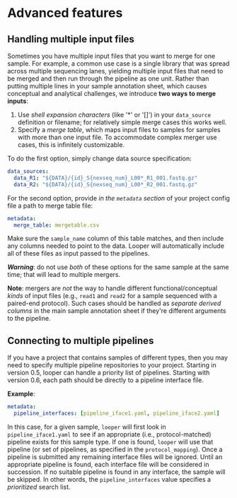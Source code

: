 # Advanced features

## Handling multiple input files
Sometimes you have multiple input files that you want to merge for one sample. 
For example, a common use case is a single library that was spread across multiple sequencing lanes, 
yielding multiple input files that need to be merged and then run through the pipeline as one unit. 
Rather than putting multiple lines in your sample annotation sheet, which causes conceptual and analytical challenges, 
we introduce **two ways to merge inputs**:

1. Use *shell expansion characters* (like '*' or '[]') in your `data_source` definition or filename; 
for relatively simple merge cases this works well.
2. Specify a *merge table*, which maps input files to samples for samples with more than one input file. 
To accommodate complex merger use cases, this is infinitely customizable.

To do the first option, simply change data source specification:

```yaml
data_sources:
  data_R1: "${DATA}/{id}_S{nexseq_num}_L00*_R1_001.fastq.gz"
  data_R2: "${DATA}/{id}_S{nexseq_num}_L00*_R2_001.fastq.gz"
```

For the second option, provide *in the `metadata` section* of your project config file a path to merge table file:

```yaml
metadata:
  merge_table: mergetable.csv
```

Make sure the `sample_name` column of this table matches, and then include any columns needed to point to the data. 
Looper will automatically include all of these files as input passed to the pipelines. 

***Warning***: do not use *both* of these options for the same sample at the same time; that will lead to multiple mergers.

**Note**: mergers are *not* the way to handle different functional/conceptual *kinds* of input files (e.g., `read1` and `read2` for a sample sequenced with a paired-end protocol). 
Such cases should be handled as *separate derived columns* in the main sample annotation sheet if they're different arguments to the pipeline.


## Connecting to multiple pipelines

If you have a project that contains samples of different types, then you may need to specify multiple pipeline repositories to your project. 
Starting in version 0.5, looper can handle a priority list of pipelines. 
Starting with version 0.6, each path should be directly to a pipeline interface file.

**Example**:

```yaml
metadata:
  pipeline_interfaces: [pipeline_iface1.yaml, pipeline_iface2.yaml]
```

In this case, for a given sample, `looper` will first look in `pipeline_iface1.yaml` 
to see if an appropriate (i.e., protocol-matched) pipeline exists for this sample type. 
If one is found, `looper` will use that pipeline (or set of pipelines, as specified in the `protocol_mapping`). 
Once a pipeline is submitted any remaining interface files will be ignored. 
Until an appropriate pipeline is found, each interface file will be considered in succession. 
If no suitable pipeline is found in any interface, the sample will be skipped. 
In other words, the `pipeline_interfaces` value specifies a *prioritized* search list.
